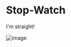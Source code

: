 # Stop-Watch

I'm straight!

![image](https://user-images.githubusercontent.com/69965660/142297605-4bc813ab-45c1-4b86-9220-0eaa30a6183c.png)
